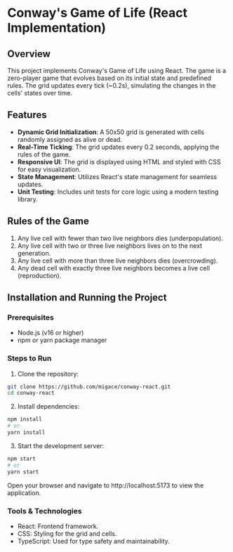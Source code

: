 # Conway's Game of Life (React Implementation)

## Overview

This project implements Conway's Game of Life using React. The game is a zero-player game that evolves based on its initial state and predefined rules. The grid updates every tick (~0.2s), simulating the changes in the cells' states over time.

## Features

- **Dynamic Grid Initialization**: A 50x50 grid is generated with cells randomly assigned as alive or dead.
- **Real-Time Ticking**: The grid updates every 0.2 seconds, applying the rules of the game.
- **Responsive UI**: The grid is displayed using HTML and styled with CSS for easy visualization.
- **State Management**: Utilizes React's state management for seamless updates.
- **Unit Testing**: Includes unit tests for core logic using a modern testing library.

## Rules of the Game

1. Any live cell with fewer than two live neighbors dies (underpopulation).
2. Any live cell with two or three live neighbors lives on to the next generation.
3. Any live cell with more than three live neighbors dies (overcrowding).
4. Any dead cell with exactly three live neighbors becomes a live cell (reproduction).

## Installation and Running the Project

### Prerequisites

- Node.js (v16 or higher)
- npm or yarn package manager

### Steps to Run

1. Clone the repository:

```bash
git clone https://github.com/migace/conway-react.git
cd conway-react
```

2. Install dependencies:

```bash
npm install
# or
yarn install
```

3. Start the development server:

```bash
npm start
# or
yarn start
```

Open your browser and navigate to http://localhost:5173 to view the application.

### Tools & Technologies

- React: Frontend framework.
- CSS: Styling for the grid and cells.
- TypeScript: Used for type safety and maintainability.
